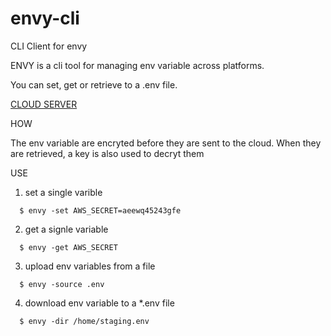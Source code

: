 # envy-cli
CLI Client for envy


ENVY is a cli tool for managing env variable across platforms.


You can set, get or retrieve to a .env file.

[CLOUD SERVER](https://github.com/IamNator/envy-download)

HOW

The env variable are encryted before they are sent to the cloud. When they are retrieved, a key is also used to decryt them


USE


1. set a single varible
```
  $ envy -set AWS_SECRET=aeewq45243gfe
```

2. get a signle variable
```
  $ envy -get AWS_SECRET
```

3. upload env variables from a file
```
  $ envy -source .env 
```

4. download env variable to a *.env file
```
  $ envy -dir /home/staging.env
```
